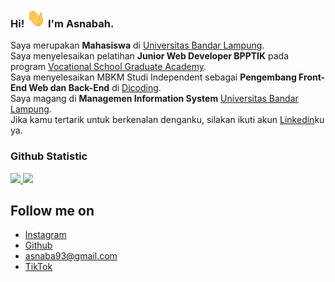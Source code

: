 ### Hi! <img src="https://github.com/ABSphreak/ABSphreak/blob/master/gifs/Hi.gif" width="30px" height="30px"> I'm Asnabah.


Saya merupakan **Mahasiswa** di [Universitas Bandar Lampung](https://ubl.ac.id/).\
Saya menyelesaikan pelatihan **Junior Web Developer BPPTIK** pada program [Vocational School Graduate Academy](https://drive.google.com/file/d/1QayHWz-UPCC8wD2pmxNjQDHCiYlnkEgZ/view?usp=share_link).\
Saya menyelesaikan MBKM Studi Independent sebagai **Pengembang Front-End Web dan Back-End** di  [Dicoding](https://drive.google.com/file/d/1c164gfimxu7UPAqDGzTzXNGrRH-Hx7zH/view?usp=sharing).\
Saya magang di **Managemen Information System** [Universitas Bandar Lampung](https://ubl.ac.id/).\
Jika kamu tertarik untuk berkenalan denganku, silakan ikuti akun [Linkedin](https://www.linkedin.com/in/asnabah-naba-76420a222/)ku ya.
 
 ### Github Statistic
<p align="left">
<a href="https://github.com/nabati17">
  <img height="180em" src="https://github-readme-stats-eight-theta.vercel.app/api?username=nabati17&show_icons=true&theme=algolia&include_all_commits=true&count_private=true"/>
  <img height="180em" src="https://github-readme-stats-eight-theta.vercel.app/api/top-langs/?username=nabati17&layout=compact&langs_count=8&theme=algolia"/>
</a>
</p>

## Follow me on
- <a href="https://www.instagram.com/nabati._/">Instagram</a>
- <a href="https://github.com/nabati17">Github</a>
- asnaba93@gmail.com
- <a href="https://www.tiktok.com/@nabatirasaakeju">TikTok</a>
